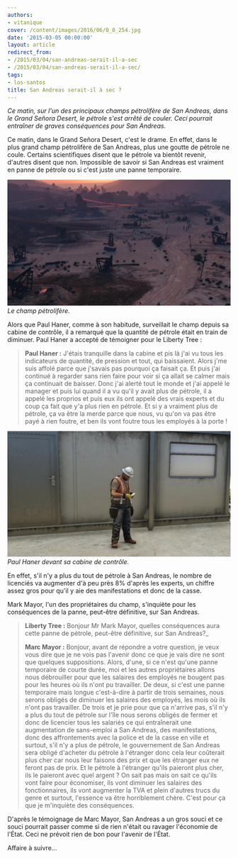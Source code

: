 ```yaml
---
authors:
- vitanique
cover: /content/images/2016/06/0_0_254.jpg
date: '2015-03-05 00:00:00'
layout: article
redirect_from:
- /2015/03/04/san-andreas-serait-il-a-sec
- /2015/03/04/san-andreas-serait-il-a-sec/
tags:
- los-santos
title: San Andreas serait-il à sec ?
---
```



_Ce matin, sur l'un des principaux champs pétrolifère de San Andreas, dans le Grand Señora Desert, le pétrole s'est arrêté de couler. Ceci pourrait entraîner de graves conséquences pour San Andreas._

Ce matin, dans le Grand Señora Desert, c'est le drame. En effet, dans le plus grand champ pétrolifère de San Andreas, plus une goutte de pétrole ne coule. Certains scientifiques disent que le pétrole va bientôt revenir, d'autres disent que non. Impossible de savoir si San Andreas est vraiment en panne de pétrole ou si c'est juste une panne temporaire.

![Le champ pétrolifère.](/content/images/2016/06/0_0_261.jpg)
_Le champ pétrolifère._

Alors que Paul Haner, comme à son habitude, surveillait le champ depuis sa cabine de contrôle, il a remarqué que la quantité de pétrole était en train de diminuer. Paul Haner a accepté de témoigner pour le Liberty Tree :

> **Paul Haner ​:** J'étais tranquille dans la cabine et pis là j'ai vu tous les indicateurs de quantité, de pression et tout, qui baissaient. Alors j'me suis affolé parce que j'savais pas pourquoi ça faisait ça. Et puis j'ai continué à regarder sans rien faire pour voir si ça allait se calmer mais ça continuait de baisser. Donc j'ai alerté tout le monde et j'ai appelé le manager et puis lui quand il a vu qu'il y avait plus de pétrole, il a appelé les proprios et puis eux ils ont appelé des vrais experts et du coup ça fait que y'a plus rien en pétrole. Et si y a vraiment plus de pétrole, ça va être la merde parce que nous, vu qu'on va pas être payé à rien foutre, et ben ils vont foutre tous les employés à la porte !

![Paul Haner devant sa cabine de contrôle.](/content/images/2016/06/0_0_262.jpg)
_Paul Haner devant sa cabine de contrôle._

En effet, s'il n'y a plus du tout de pétrole à San Andreas, le nombre de licenciés va augmenter d'à peu près 8% d'après les experts, un chiffre assez gros pour qu'il y aie des manifestations et donc de la casse.

Mark Mayor, l'un des propriétaires du champ, s'inquiète pour les conséquences de la panne, peut-être définitive, sur San Andreas.

> **Liberty Tree ​:** Bonjour Mr Mark Mayor, quelles conséquences aura cette panne de pétrole, peut-être définitive, sur San Andreas?\_
> 
> **Marc Mayor :** Bonjour, avant de répondre a votre question, je veux vous dire que je ne vois pas l'avenir donc ce que je vais dire ne sont que quelques suppositions. Alors, d'une, si ce n'est qu'une panne temporaire de courte durée, moi et les autres propriétaires allons nous débrouiller pour que les salaires des employés ne bougent pas pour les heures où ils n'ont pu travailler. De deux, si c'est une panne temporaire mais longue c'est-à-dire à partir de trois semaines, nous serons obligés de diminuer les salaires des employés, les mois où ils n'ont pas travailler. De trois et je prie pour que ça n'arrive pas, s'il n'y a plus du tout de pétrole sur l'île nous serons obligés de fermer et donc de licencier tous les salariés ce qui entraînerait une augmentation de sans-emploi a San Andreas, des manifestations, donc des affrontements avec la police et de la casse en ville et surtout, s'il n'y a plus de pétrole, le gouvernement de San Andreas sera obligé d'acheter du pétrole à l'étranger donc cela leur coûterait plus cher car nous leur faisons des prix et que les étranger eux ne feront pas de prix. Et le pétrole à l'étranger qu'ils paieront plus cher, ils le paieront avec quel argent ? On sait pas mais on sait ce qu'ils vont faire pour économiser, ils vont diminuer les salaires des fonctionnaires, ils vont augmenter la TVA et plein d'autres trucs du genre et surtout, l'essence va être horriblement chère. C'est pour ça que je m'inquiète des conséquences.

D'après le témoignage de Marc Mayor, San Andreas a un gros souci et ce souci pourrait passer comme si de rien n'était ou ravager l'économie de l'État. Ceci ne prévoit rien de bon pour l'avenir de l'État.

Affaire à suivre...
